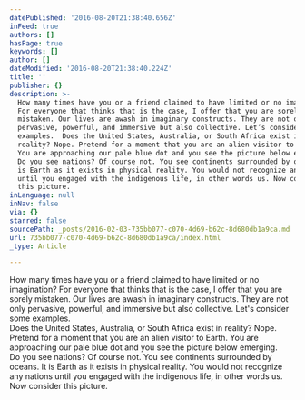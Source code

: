 ```yaml
---
datePublished: '2016-08-20T21:38:40.656Z'
inFeed: true
authors: []
hasPage: true
keywords: []
author: []
dateModified: '2016-08-20T21:38:40.224Z'
title: ''
publisher: {}
description: >-
  How many times have you or a friend claimed to have limited or no imagination?
  For everyone that thinks that is the case, I offer that you are sorely
  mistaken. Our lives are awash in imaginary constructs. They are not only
  pervasive, powerful, and immersive but also collective. Let’s consider some
  examples.  Does the United States, Australia, or South Africa exist in
  reality? Nope. Pretend for a moment that you are an alien visitor to Earth.
  You are approaching our pale blue dot and you see the picture below emerging. 
  Do you see nations? Of course not. You see continents surrounded by oceans. It
  is Earth as it exists in physical reality. You would not recognize any nations
  until you engaged with the indigenous life, in other words us. Now consider
  this picture.
inLanguage: null
inNav: false
via: {}
starred: false
sourcePath: _posts/2016-02-03-735bb077-c070-4d69-b62c-8d680db1a9ca.md
url: 735bb077-c070-4d69-b62c-8d680db1a9ca/index.html
_type: Article

---
```

How many times have you or a friend claimed to have limited or no imagination? For everyone that thinks that is the case, I offer that you are sorely mistaken. Our lives are awash in imaginary constructs. They are not only pervasive, powerful, and immersive but also collective. Let's consider some examples.   
Does the United States, Australia, or South Africa exist in reality? Nope. Pretend for a moment that you are an alien visitor to Earth. You are approaching our pale blue dot and you see the picture below emerging.   
Do you see nations? Of course not. You see continents surrounded by oceans. It is Earth as it exists in physical reality. You would not recognize any nations until you engaged with the indigenous life, in other words us. Now consider this picture.